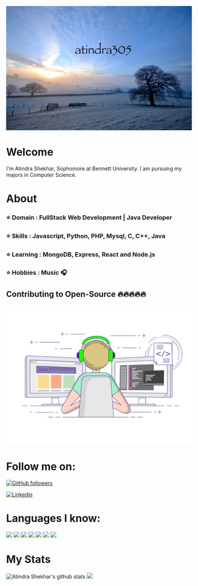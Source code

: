 <img src="https://github.com/atindra305/atindra305/blob/master/colin-watts-NZP1fIhUOpo-unsplash.jpg" alt="Hero image">


# Welcome
I'm Atindra Shekhar, Sophomore at Bennett University. I am pursuing my majors in Computer Science.

# About 

### ⭐️  **Domain :** FullStack Web Development | Java Developer 
### ⭐️  **Skills :** Javascript, Python, PHP, Mysql, C, C++, Java
### ⭐️  **Learning :** MongoDB, Express, React and Node.js
### ⭐️  **Hobbies :** Music 🎧


## Contributing to Open-Source 🔥🔥🔥🔥🔥

<img src="https://github.com/atindra305/atindra305/blob/master/68747470733a2f2f6d656469612e67697068792e636f6d2f6d656469612f53576f536b4e36447854737a71494b4571762f67697068792e676966.gif" alt="Coding">

# Follow me on:

[![GitHub followers](https://img.shields.io/github/followers/atindra305?label=Follow&style=plastic&logo=github&logoColor=white&color=brightGreen)](https://www.github.com/atindra305/)

[![Linkedin](https://img.shields.io/badge/Linkedin-Atindra_Shekhar-blue?style=plastic-square&logo=Linkedin&logoColor=white&link=https://www.linkedin.com/in/atindra-shekhar-6b6727193/)](https://www.linkedin.com/in/atindra-shekhar-6b6727193/)

# Languages I know: 

![](https://img.shields.io/badge/Language-Java-green)
![](https://img.shields.io/badge/Language-Python-blue)
![](https://img.shields.io/badge/Language-C++-yellow)
![](https://img.shields.io/badge/Language-C-yellow)
![](https://img.shields.io/badge/Language-JavaScript-darkGreen)
![](https://img.shields.io/badge/Language-MySQL-red)
![](https://img.shields.io/badge/Language-PHP-darkblue)

# My Stats


![Atindra Shekhar's github stats](https://github-readme-stats.vercel.app/api?username=atindra305&show_icons=true&theme=tokyonight)
![](https://github-readme-stats.anuraghazra1.vercel.app/api/top-langs/?username=atindra305&theme=tokyonight&hide_langs_below=1)
